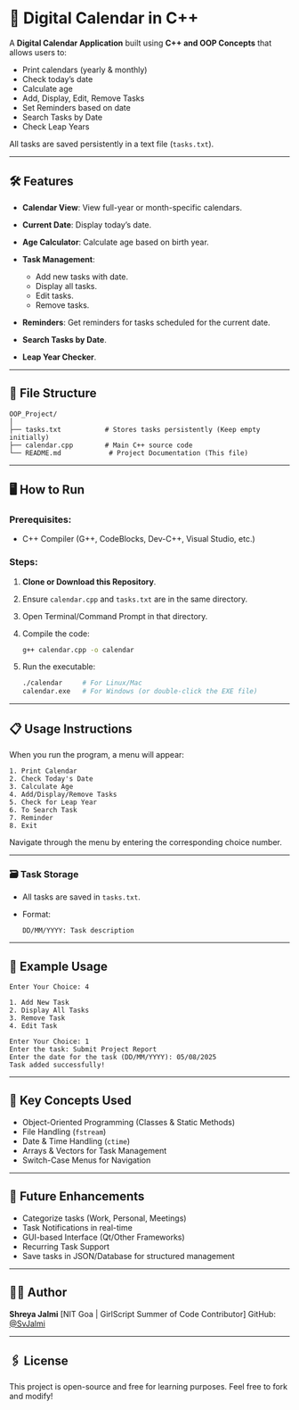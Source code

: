 
# 📅 Digital Calendar in C++

A **Digital Calendar Application** built using **C++ and OOP Concepts** that allows users to:

* Print calendars (yearly & monthly)
* Check today’s date
* Calculate age
* Add, Display, Edit, Remove Tasks
* Set Reminders based on date
* Search Tasks by Date
* Check Leap Years

All tasks are saved persistently in a text file (`tasks.txt`).

---

## 🛠 Features

* **Calendar View**: View full-year or month-specific calendars.
* **Current Date**: Display today’s date.
* **Age Calculator**: Calculate age based on birth year.
* **Task Management**:

  * Add new tasks with date.
  * Display all tasks.
  * Edit tasks.
  * Remove tasks.
* **Reminders**: Get reminders for tasks scheduled for the current date.
* **Search Tasks by Date**.
* **Leap Year Checker**.

---

## 📂 File Structure

```
OOP_Project/
│
├── tasks.txt           # Stores tasks persistently (Keep empty initially)
├── calendar.cpp        # Main C++ source code
└── README.md            # Project Documentation (This file)
```

---

## 🖥️ How to Run

### Prerequisites:

* C++ Compiler (G++, CodeBlocks, Dev-C++, Visual Studio, etc.)

### Steps:

1. **Clone or Download this Repository**.
2. Ensure `calendar.cpp` and `tasks.txt` are in the same directory.
3. Open Terminal/Command Prompt in that directory.
4. Compile the code:

   ```bash
   g++ calendar.cpp -o calendar
   ```
5. Run the executable:

   ```bash
   ./calendar     # For Linux/Mac
   calendar.exe   # For Windows (or double-click the EXE file)
   ```

---

## 📋 Usage Instructions

When you run the program, a menu will appear:

```
1. Print Calendar
2. Check Today's Date
3. Calculate Age
4. Add/Display/Remove Tasks
5. Check for Leap Year
6. To Search Task
7. Reminder
8. Exit
```

Navigate through the menu by entering the corresponding choice number.

---

### 🗃 Task Storage

* All tasks are saved in `tasks.txt`.
* Format:

  ```
  DD/MM/YYYY: Task description
  ```

---

## 📝 Example Usage

```
Enter Your Choice: 4

1. Add New Task
2. Display All Tasks
3. Remove Task
4. Edit Task

Enter Your Choice: 1
Enter the task: Submit Project Report
Enter the date for the task (DD/MM/YYYY): 05/08/2025
Task added successfully!
```

---

## 📌 Key Concepts Used

* Object-Oriented Programming (Classes & Static Methods)
* File Handling (`fstream`)
* Date & Time Handling (`ctime`)
* Arrays & Vectors for Task Management
* Switch-Case Menus for Navigation

---

## 🚀 Future Enhancements

* Categorize tasks (Work, Personal, Meetings)
* Task Notifications in real-time
* GUI-based Interface (Qt/Other Frameworks)
* Recurring Task Support
* Save tasks in JSON/Database for structured management

---

## 👩‍💻 Author

**Shreya Jalmi**
\[NIT Goa | GirlScript Summer of Code Contributor]
GitHub: [@SvJalmi](https://github.com/SvJalmi)

---

## 🖇 License

This project is open-source and free for learning purposes. Feel free to fork and modify!






